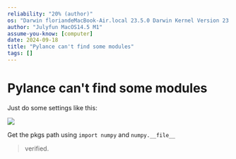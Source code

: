 ```yaml
---
reliability: "20% (author)"
os: "Darwin floriandeMacBook-Air.local 23.5.0 Darwin Kernel Version 23.5.0: Wed May  1 20:16:51 PDT 2024; root:xnu-10063.121.3~5/RELEASE_ARM64_T8103 arm64"
author: "Julyfun MacOS14.5 M1"
assume-you-know: [computer]
date: 2024-09-18
title: "Pylance can't find some modules"
tags: []
---
```


# Pylance can't find some modules

Just do some settings like this:

![](https://how-to-1258460161.cos.ap-shanghai.myqcloud.com/how-to/Screenshot%20from%202024-09-18%2017-54-04.webp)

Get the pkgs path using `import numpy` and `numpy.__file__`

> verified.

